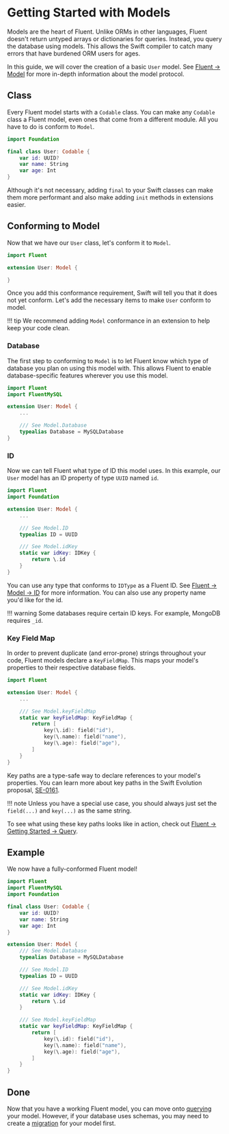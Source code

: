 # Getting Started with Models

Models are the heart of Fluent. Unlike ORMs in other languages, Fluent doesn't return untyped 
arrays or dictionaries for queries. Instead, you query the database using models. This allows the 
Swift compiler to catch many errors that have burdened ORM users for ages.

In this guide, we will cover the creation of a basic `User` model. See [Fluent &rarr; Model](../model.md) for
more in-depth information about the model protocol.

## Class

Every Fluent model starts with a `Codable` class. You can make any `Codable` class a Fluent model, 
even ones that come from a different module. All you have to do is conform to `Model`. 

```swift
import Foundation

final class User: Codable {
    var id: UUID?
    var name: String
    var age: Int
}
```

Although it's not necessary, adding `final` to your Swift classes can make them more performant
and also make adding `init` methods in extensions easier.

## Conforming to Model

Now that we have our `User` class, let's conform it to `Model`.


```swift
import Fluent

extension User: Model {

}
```

Once you add this conformance requirement, Swift will tell you that it does not yet conform.
Let's add the necessary items to make `User` conform to model.

!!! tip
    We recommend adding `Model` conformance in an extension to help keep your code clean.

### Database

The first step to conforming to `Model` is to let Fluent know which type of database you plan
on using this model with. This allows Fluent to enable database-specific features wherever you
use this model.

```swift
import Fluent
import FluentMySQL

extension User: Model {
    ... 

    /// See Model.Database
    typealias Database = MySQLDatabase
}
```

### ID

Now we can tell Fluent what type of ID this model uses. In this example, our `User` model
has an ID property of type `UUID` named `id`.


```swift
import Fluent
import Foundation

extension User: Model {
    ...

    /// See Model.ID
    typealias ID = UUID

    /// See Model.idKey
    static var idKey: IDKey {
        return \.id
    }
}
```

You can use any type that conforms to `IDType` as a Fluent ID. See [Fluent &rarr; Model &rarr; ID](../model.md#id) for more information.
You can also use any property name you'd like for the id.

!!! warning
    Some databases require certain ID keys. For example, MongoDB requires `_id`.

### Key Field Map

In order to prevent duplicate (and error-prone) strings throughout your code, Fluent models declare
a `KeyFieldMap`. This maps your model's properties to their respective database fields.

```swift
import Fluent

extension User: Model {
    ...

    /// See Model.keyFieldMap
    static var keyFieldMap: KeyFieldMap {
        return [
            key(\.id): field("id"),
            key(\.name): field("name"),
            key(\.age): field("age"),
        ]
    }
}
```

Key paths are a type-safe way to declare references to your model's properties.
You can learn more about key paths in the Swift Evolution proposal, [SE-0161](https://github.com/apple/swift-evolution/blob/master/proposals/0161-key-paths.md).

!!! note
    Unless you have a special use case, you should always 
    just set the `field(...)` and `key(...)` as the same string.

To see what using these key paths looks like in action, check out [Fluent &rarr; Getting Started &rarr; Query](querying.md).


## Example

We now have a fully-conformed Fluent model!


```swift
import Fluent
import FluentMySQL
import Foundation

final class User: Codable {
    var id: UUID?
    var name: String
    var age: Int
}

extension User: Model {
    /// See Model.Database
    typealias Database = MySQLDatabase

    /// See Model.ID
    typealias ID = UUID

    /// See Model.idKey
    static var idKey: IDKey {
        return \.id
    }

    /// See Model.keyFieldMap
    static var keyFieldMap: KeyFieldMap {
        return [
            key(\.id): field("id"),
            key(\.name): field("name"),
            key(\.age): field("age"),
        ]
    }
}
```

## Done

Now that you have a working Fluent model, you can move onto [querying](querying.md) your model. 
However, if your database uses schemas, you may need to create a [migration](migrations.md) for your model first.


